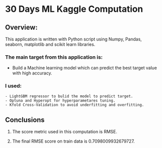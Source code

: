 # 30 Days ML Kaggle Computation


## Overview:

This application is written with Python script using Numpy, Pandas, seaborn, matplotlib  and scikit learn libraries.


### The main target from this application is:

*  Build a Machine learning model which can predict the best target value with high accuracy.

### I used:

    - LightGBM regressor to bulid the model to predict target.
    - Optuna and Hyperopt for hyperparametares tuning.
    - Kfold Cross-Validation to avoid underfitting and overfitting.

## Conclusions

1. The score metric used in this computation is RMSE.

2. The final RMSE score on train data is  0.7098009932679727.